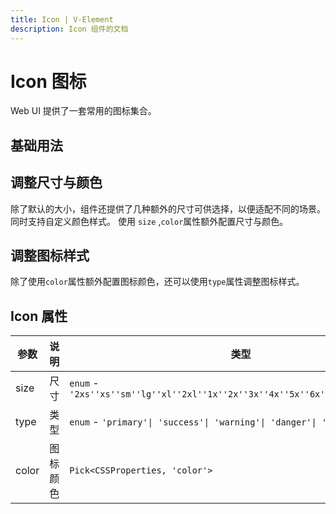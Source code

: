 ```yaml
---
title: Icon | V-Element
description: Icon 组件的文档
---
```


# Icon 图标

Web UI 提供了一套常用的图标集合。

## 基础用法

<preview path="../demo/Icon/Basic.vue" title="基础用法" description="Icon 组件的基础用法"></preview>

## 调整尺寸与颜色

除了默认的大小，组件还提供了几种额外的尺寸可供选择，以便适配不同的场景。同时支持自定义颜色样式。
使用 `size` ,`color`属性额外配置尺寸与颜色。

<preview path="../demo/Icon/SizeAndColor.vue" title="调整尺寸与颜色" description="Icon 组件的尺寸与颜色调整"></preview>

## 调整图标样式

除了使用`color`属性额外配置图标颜色，还可以使用`type`属性调整图标样式。

<preview path="../demo/Icon/Type.vue" title="调整样式" description="Icon 组件的样式调整"></preview>

## Icon 属性

| 参数  | 说明     | 类型                                                                           | Default |
| ----- | -------- | ------------------------------------------------------------------------------ | ------- |
| size  | 尺寸     | `enum` - `'2xs''xs''sm''lg''xl''2xl''1x''2x''3x''4x''5x''6x''7x''8x''9x''10x'` | —       |
| type  | 类型     | `enum` - `'primary'\| 'success'\| 'warning'\| 'danger'\| 'info'`               | —       |
| color | 图标颜色 | `Pick<CSSProperties, 'color'>`                                                 | inherit |
